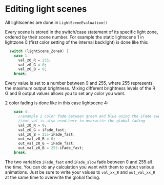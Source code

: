 # Editing light scenes

All lightscenes are done in `LightSceneEvaluation()`

Every scene is stored in the switch/case statement of its specific light zone, ordered by their scene number.
For example the static lightscene 1 in lightzone 0 (first color setting of the internal backlight) is done like this:

```c
  switch (lightScene_Zone0) {
    case 1:
      val_z0_R = 255;
      val_z0_G = 0;
      val_z0_B = 0;
    break;
```

Every value is set to a number between 0 and 255, where 255 represents the maximum output brightness.
Mixing different brightness levels of the R G and B output values allows you to set any color you want.

2 color fading is done like in this case lightscene 4:

```c
    case 4:
      //example 2 color fade between green and blue using the iFade sweeping counter
      //out_val is also used here to overwrite the global fading
      val_z0_R = 0;
      val_z0_G = iFade_fast;
      val_z0_B = 255-iFade_fast;     
      out_val_z0_R = 0;
      out_val_z0_G = iFade_fast;
      out_val_z0_B = 255-iFade_fast;
    break;
```
The two variables `iFade_fast` and `iFade_slow` fade between 0 and 255 all the time. You can do any calculation you want with them to output various animations. Just be sure to write your values to `val_xx_R` and `out_val_xx_R` at the same time to overwrite the global fading.